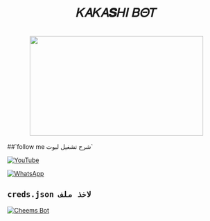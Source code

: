 <h1 align="center">𝐾𝐴𝐾𝐴𝑺𝐻𝐼 𝐵𝛩𝑇</h1>
<br>
<div align="center">

<img src="" width="400" height="230"/>
</div>
<br>
##`follow me شرح تشغيل لبوت`


[![YouTube](https://youtube.com/@MAIKY5?si=urlYuZ0zlInNyV14)](https://youtube.com/@MAIKY5?si=urlYuZ0zlInNyV14)


[![WhatsApp](https://chat.whatsapp.com/BM6tmSIPz5zJZJRJHvIHv0)](https://chat.whatsapp.com/BM6tmSIPz5zJZJRJHvIHv0)

## `creds.json لاخذ ملف`
[![Cheems Bot](https://repl.it/badge/github/quiec/whatsasena)](https://replit.com/@kofdemon87/LUFF-BOT?v=1)

